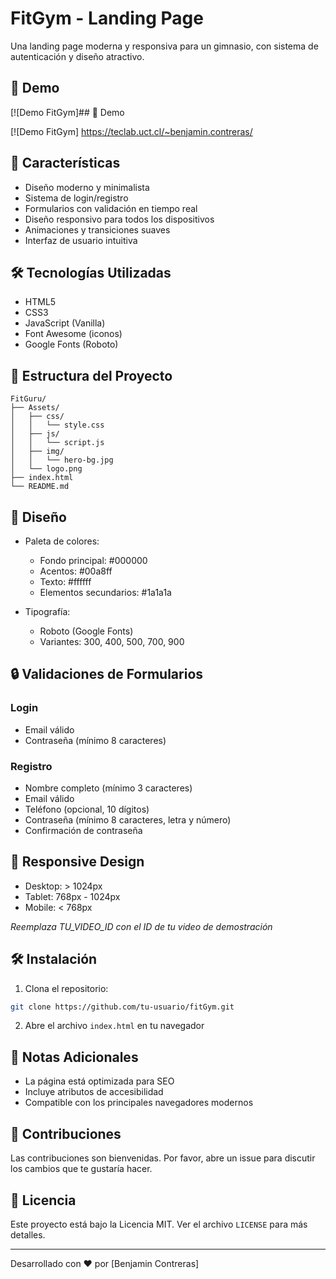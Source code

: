 # FitGym - Landing Page

Una landing page moderna y responsiva para un gimnasio, con sistema de autenticación y diseño atractivo.


## 🚀 Demo

[![Demo FitGym]## 🚀 Demo

[![Demo FitGym] https://teclab.uct.cl/~benjamin.contreras/

## 🚀 Características

- Diseño moderno y minimalista
- Sistema de login/registro
- Formularios con validación en tiempo real
- Diseño responsivo para todos los dispositivos
- Animaciones y transiciones suaves
- Interfaz de usuario intuitiva

## 🛠️ Tecnologías Utilizadas

- HTML5
- CSS3
- JavaScript (Vanilla)
- Font Awesome (iconos)
- Google Fonts (Roboto)

## 📁 Estructura del Proyecto

```
FitGuru/
├── Assets/
│   ├── css/
│   │   └── style.css
│   ├── js/
│   │   └── script.js
│   ├── img/
│   │   └── hero-bg.jpg
│   └── logo.png
├── index.html
└── README.md
```

## 🎨 Diseño

- Paleta de colores:
  - Fondo principal: #000000
  - Acentos: #00a8ff
  - Texto: #ffffff
  - Elementos secundarios: #1a1a1a

- Tipografía:
  - Roboto (Google Fonts)
  - Variantes: 300, 400, 500, 700, 900

## 🔒 Validaciones de Formularios

### Login
- Email válido
- Contraseña (mínimo 8 caracteres)

### Registro
- Nombre completo (mínimo 3 caracteres)
- Email válido
- Teléfono (opcional, 10 dígitos)
- Contraseña (mínimo 8 caracteres, letra y número)
- Confirmación de contraseña

## 📱 Responsive Design

- Desktop: > 1024px
- Tablet: 768px - 1024px
- Mobile: < 768px



*Reemplaza TU_VIDEO_ID con el ID de tu video de demostración*

## 🛠️ Instalación

1. Clona el repositorio:
```bash
git clone https://github.com/tu-usuario/fitGym.git
```

2. Abre el archivo `index.html` en tu navegador

## 📝 Notas Adicionales

- La página está optimizada para SEO
- Incluye atributos de accesibilidad
- Compatible con los principales navegadores modernos

## 🤝 Contribuciones

Las contribuciones son bienvenidas. Por favor, abre un issue para discutir los cambios que te gustaría hacer.

## 📄 Licencia

Este proyecto está bajo la Licencia MIT. Ver el archivo `LICENSE` para más detalles.

---

Desarrollado con ❤️ por [Benjamin Contreras] 